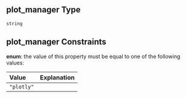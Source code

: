 ## plot_manager Type

`string`

## plot_manager Constraints

**enum**: the value of this property must be equal to one of the following values:

| Value      | Explanation |
| :--------- | ----------- |
| `"plotly"` |             |
